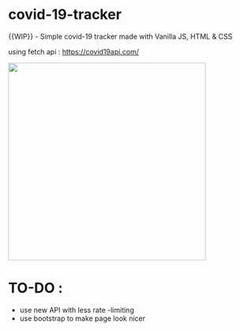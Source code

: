 # covid-19-tracker
{{WIP}} - Simple covid-19 tracker made with Vanilla JS, HTML &amp; CSS 


using fetch api : https://covid19api.com/ 

<img src="https://media.giphy.com/media/2UCt7zbmsLoCXybx6t/giphy.gif" width="400" height="400" />



# TO-DO : 
* use new API with less rate -limiting  
* use bootstrap to make page look nicer 


